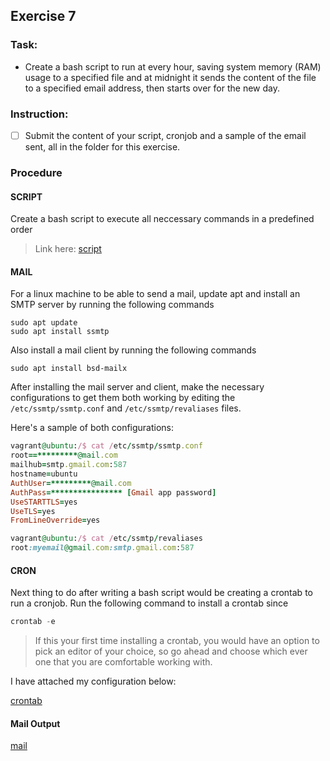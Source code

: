 ## Exercise 7

### Task:

* Create a bash script to run at every hour, saving system memory (RAM) usage to a specified file and at midnight it sends the content of the file to a specified email address, then starts over for the new day.

### Instruction:

- [ ] Submit the content of your script, cronjob and a sample of the email sent, all in the folder for this exercise.

### Procedure

#### SCRIPT
Create a bash script to execute all neccessary commands in a predefined order

> Link here: [script](https://github.com/philemonnwanne/altschool-cloud-exercises/blob/main/Month-02/Exercise-07/script.sh)

#### MAIL
For a linux machine to be able to send a mail, update apt and install an SMTP server by running the following commands
```
sudo apt update
sudo apt install ssmtp
```

Also install a mail client by running the following commands
```
sudo apt install bsd-mailx
```

After installing the mail server and client, make the necessary configurations to get them both working by editing the `/etc/ssmtp/ssmtp.conf` and `/etc/ssmtp/revaliases` files.

Here's a sample of both configurations:

```ruby
vagrant@ubuntu:/$ cat /etc/ssmtp/ssmtp.conf
root==*********@mail.com
mailhub=smtp.gmail.com:587
hostname=ubuntu
AuthUser=*********@mail.com
AuthPass=**************** [Gmail app password]
UseSTARTTLS=yes
UseTLS=yes
FromLineOverride=yes
```

```ruby
vagrant@ubuntu:/$ cat /etc/ssmtp/revaliases
root:myemail@gmail.com:smtp.gmail.com:587
```

#### CRON
Next thing to do after writing a bash script would be creating a crontab to run a cronjob. Run the following command to install a crontab since
```php
crontab -e
```

> If this your first time installing a crontab, you would have an option to pick an editor of your choice, so go ahead and choose which ever one that you are comfortable working with.

I have attached my configuration below:

[crontab](https://github.com/philemonnwanne/altschool-cloud-exercises/blob/main/Month-02/Exercise-07/cronjob)

#### Mail Output
[mail](https://github.com/philemonnwanne/altschool-cloud-exercises/blob/main/Month-02/Exercise-07/cron-mail.pdf)
